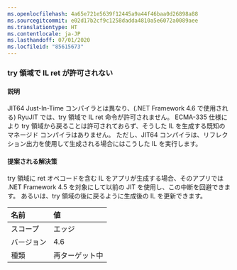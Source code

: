 ```yaml
---
ms.openlocfilehash: 4a65e721e5639f12445a9a44f46baa0d26898a88
ms.sourcegitcommit: e02d17b2cf9c1258dadda4810a5e6072a0089aee
ms.translationtype: HT
ms.contentlocale: ja-JP
ms.lasthandoff: 07/01/2020
ms.locfileid: "85615673"
---
```

### <a name="il-ret-not-allowed-in-a-try-region"></a>try 領域で IL ret が許可されない

#### <a name="details"></a>説明

JIT64 Just-In-Time コンパイラとは異なり、(.NET Framework 4.6 で使用される) RyuJIT では、try 領域で IL ret 命令が許可されません。 ECMA-335 仕様により try 領域から戻ることは許可されておらず、そうした IL を生成する既知のマネージド コンパイラはありません。 ただし、JIT64 コンパイラは、リフレクション出力を使用して生成される場合にはこうした IL を実行します。

#### <a name="suggestion"></a>提案される解決策

try 領域に ret オペコードを含む IL をアプリが生成する場合、そのアプリでは .NET Framework 4.5 を対象にして以前の JIT を使用し、この中断を回避できます。 あるいは、try 領域の後に戻るように生成後の IL を更新できます。

| 名前    | 値       |
|:--------|:------------|
| スコープ   | エッジ        |
| バージョン | 4.6         |
| 種類    | 再ターゲット中 |

